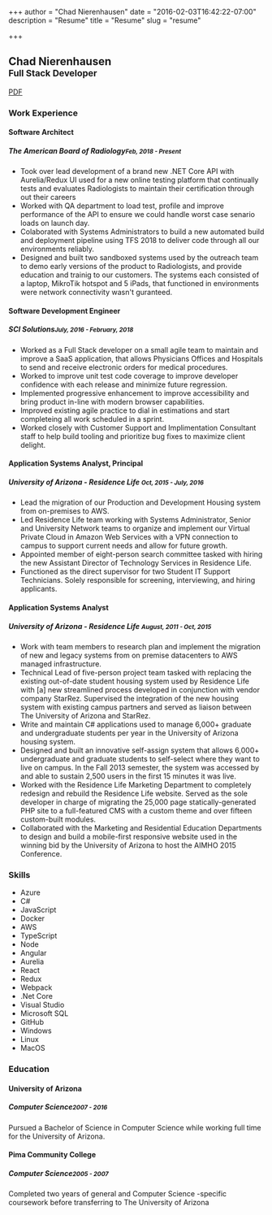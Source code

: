 +++
author = "Chad Nierenhausen"
date = "2016-02-03T16:42:22-07:00"
description = "Resume"
title = "Resume"
slug = "resume"

+++

<div class="resume">
    <section>
      <h2>Chad Nierenhausen<br /><small>Full Stack Developer</small></h2>
      <span class="pdf"><a href="/assets/Chad_Nierenhausen_Resume_2016.pdf" target="_blank"><i class="fas fa-file-pdf"></i> PDF</a></span>
    </section>
    <section>
        <h3>Work Experience</h3>
        <h4>Software Architect</h4>
        <article>
          <h5>The American Board of Radiology<small>Feb, 2018 - Present</small></h5>
          <ul>
            <li>Took over lead development of a brand new .NET Core API with Aurelia/Redux UI used for a new online testing platform that continually tests and evaluates Radiologists to maintain their certification through out their careers</li>
            <li>Worked with QA department to load test, profile and improve performance of the API to ensure we could handle worst case senario loads on launch day.</li>
            <li>Colaborated with Systems Administrators to build a new automated build and deployment pipeline using TFS 2018 to deliver code through all our environments reliably.</li>
            <li>Designed and built two sandboxed systems used by the outreach team to demo early versions of the product to Radiologists, and provide education and trainig to our customers. The systems each consisted of a laptop, MikroTik hotspot and 5 iPads, that functioned in environments were network connectivity wasn't guranteed.</li>
          </ul>
        </article>
        <h4>Software Development Engineer</h4>
        <article>
          <h5>SCI Solutions<small>July, 2016 - February, 2018</small></h5>
          <ul>
            <li>Worked as a Full Stack developer on a small agile team to maintain and improve a SaaS application, that allows Physicians Offices and Hospitals to send and receive electronic orders for medical procedures.</li>
            <li>Worked to improve unit test code coverage to improve developer confidence with each release and minimize future regression.</li>
            <li>Implemented progressive enhancement to improve accessibility and bring product in-line with modern browser capabilities.</li>
            <li>Improved existing agile practice to dial in estimations and start completeing all work scheduled in a sprint.</li>
            <li>Worked closely with Customer Support and Implimentation Consultant staff to help build tooling and prioritize bug fixes to maximize client delight.</li>
          </ul>
        </article>
        <h4>Application Systems Analyst, Principal</h4>
        <article>
          <h5>University of Arizona - Residence Life <small>Oct, 2015 - July, 2016</small></h5>
          <ul>
            <li>Lead the migration of our Production and Development Housing system from on-premises to AWS.</li>
            <li>Led Residence Life team working with Systems Administrator, Senior and University Network teams to organize and implement our Virtual Private Cloud in Amazon Web Services with a VPN connection to campus to support current needs and allow for future growth.</li>
            <li>Appointed member of eight-person search committee tasked with hiring the new Assistant Director of Technology Services in Residence Life.</li>
            <li>Functioned as the direct supervisor for two Student IT Support Technicians. Solely responsible for screening, interviewing, and hiring applicants.</li>
          </ul>
        </article>
        <h4>Application Systems Analyst</h4>
        <article>
          <h5>University of Arizona - Residence Life <small>August, 2011 - Oct, 2015</small></h5>
          <ul>
            <li>Work with team members to research plan and implement the migration of new and legacy systems from on premise datacenters to AWS managed infrastructure.</li>
            <li>Technical Lead of five-person project team tasked with replacing the existing out-of-date student housing system used by Residence Life with [a] new streamlined process developed in conjunction with vendor company StarRez. Supervised the integration of the new housing system with existing campus partners and served as liaison between The University of Arizona and StarRez.</li>
            <li>Write and maintain C# applications used to manage 6,000+ graduate and undergraduate students per year in the University of Arizona housing system.</li>
            <li>Designed and built an innovative self-assign system that allows 6,000+ undergraduate and graduate students to self-select where they want to live on campus. In the Fall 2013 semester, the system was accessed by and able to sustain 2,500 users in the first 15 minutes it was live.</li>
            <li>Worked with the Residence Life Marketing Department to completely redesign and rebuild the Residence Life website. Served as the sole developer in charge of migrating the 25,000 page statically-generated PHP site to a full-featured CMS with a custom theme and over fifteen custom-built modules.</li>
            <li>Collaborated with the Marketing and Residential Education Departments to design and build a mobile-first responsive website used in the winning bid by the University of Arizona to host the AIMHO 2015 Conference.</li>
          </ul>
        </article>
    </section>
    <section>
      <h3>Skills</h3>
      <div class="skills">
        <ul>
          <li>Azure</li>
          <li>C#</li>
          <li>JavaScript <i class="fab fa-js-square"></i></li>
          <li>Docker <i class="fab fa-docker"></i></li>
          <li>AWS <i class="fab fa-aws"></i></li>
          <li>TypeScript</li>
          <li>Node <i class="fab fa-node-js"></i></li>
          <li>Angular <i class="fab fa-angular"></i></li>
          <li>Aurelia</li>
          <li>React <i class="fab fa-react"></i></li>
          <li>Redux</li>
          <li>Webpack</li>
          <li>.Net Core</li>
          <li>Visual Studio</li>
          <li>Microsoft SQL <i class="fas fa-database"></i></li>
          <li>GitHub <i class="fab fa-github"></i></li>
          <li>Windows <i class="fab fa-windows"></i></li>
          <li>Linux <i class="fab fa-linux"></i></li>
          <li>MacOS <i class="fab fa-apple"></i></li>
        </ul>
      </div>
    </section>
    <section>
      <h3>Education</h3>
      <h4>University of Arizona</h4>
      <article>
        <h5>Computer Science<small>2007 - 2016</small></h5>
        <p>Pursued a Bachelor of Science in Computer Science while working full time for the University of Arizona.</p>
      </article>
      <h4>Pima Community College</h4>
      <article>
        <h5>Computer Science<small>2005 - 2007</small></h5>
        <p>Completed two years of general and Computer Science -specific coursework before transferring to The University of Arizona</p>
      </article>
    </section>
</div>
